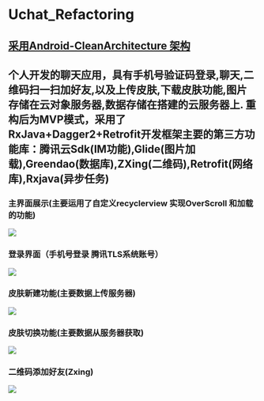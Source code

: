 # Uchat_Refactoring
[采用Android-CleanArchitecture 架构](https://github.com/android10/Android-CleanArchitecture)
---
个人开发的聊天应用，具有手机号验证码登录,聊天,二维码扫一扫加好友,以及上传皮肤,下载皮肤功能,图片存储在云对象服务器,数据存储在搭建的云服务器上.
重构后为MVP模式，采用了RxJava+Dagger2+Retrofit开发框架主要的第三方功能库：腾讯云Sdk(IM功能),Glide(图片加载),Greendao(数据库),ZXing(二维码),Retrofit(网络库),Rxjava(异步任务)
---
### 主界面展示(主要运用了自定义recyclerview 实现OverScroll 和加载的功能)
![](http://wx2.sinaimg.cn/large/e7d0444fly1fyx44av75vg20hs0qoqv6.gif)
### 登录界面（手机号登录 腾讯TLS系统账号）
![](http://wx2.sinaimg.cn/large/e7d0444fly1fyxdtnbsn0g20qo0hse81.gif)
### 皮肤新建功能(主要数据上传服务器)
![](http://wx4.sinaimg.cn/large/e7d0444fly1fyxg2pjcmgg20qo0hse84.gif)
### 皮肤切换功能(主要数据从服务器获取)
![](http://wx3.sinaimg.cn/large/e7d0444fly1fyxg2uo05eg20qo0hshdw.gif)
### 二维码添加好友(Zxing)
![](http://wx3.sinaimg.cn/large/e7d0444fly1fyxdtlfnqzg20qo0hsu0y.gif)
